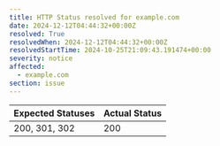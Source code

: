 ```yaml
---
title: HTTP Status resolved for example.com
date: 2024-12-12T04:44:32+00:00Z
resolved: True
resolvedWhen: 2024-12-12T04:44:32+00:00Z
resolvedStartTime: 2024-10-25T21:09:43.191474+00:00
severity: notice
affected:
  - example.com
section: issue
---
```


| Expected Statuses | Actual Status  |
|-------------------|----------------|
| 200, 301, 302 | 200 |
